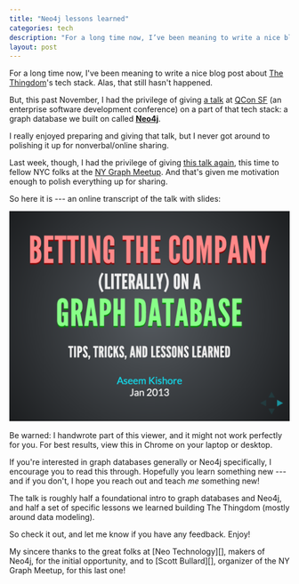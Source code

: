 ```yaml
---
title: "Neo4j lessons learned"
categories: tech
description: "For a long time now, I’ve been meaning to write a nice blog post about The Thingdom’s tech stack. Alas, that still hasn’t happened."
layout: post
---
```


For a long time now, I've been meaning to write a nice blog post about [The Thingdom][]'s tech stack. Alas, that still hasn't happened.

[The Thingdom]: http://www.thethingdom.com/

But, this past November, I had the privilege of giving [a talk][qconsf-talk] at [QCon SF][] (an enterprise software development conference) on a part of that tech stack: a graph database we built on called **[Neo4j][]**.

[qconsf-talk]: http://qconsf.com/sf2012/presentation/Betting+the+Company+%28Literally%29+on+a+Graph+Database
[QCon SF]: http://qconsf.com/
[Neo4j]: http://www.neo4j.org/

I really enjoyed preparing and giving that talk, but I never got around to polishing it up for nonverbal/online sharing.

Last week, though, I had the privilege of giving [this talk again][nygraph-talk], this time to fellow NYC folks at the [NY Graph Meetup][]. And that's given me motivation enough to polish everything up for sharing.

[nygraph-talk]: http://www.meetup.com/nygraph/events/96132372/
[NY Graph Meetup]: http://www.meetup.com/nygraph/

So here it is --- an online transcript of the talk with slides:

[![Betting the Company (Literally) on a Graph Database: Tips, Tricks, and Lessons Learned](/images/neo4j-lessons-learned.png)][slides-and-notes]

[slides-and-notes]: /talks/neo4j-lessons-learned

Be warned: I handwrote part of this viewer, and it might not work perfectly for you. For best results, view this in Chrome on your laptop or desktop.

If you're interested in graph databases generally or Neo4j specifically, I encourage you to read this through. Hopefully you learn something new --- and if you don't, I hope you reach out and teach *me* something new!

The talk is roughly half a foundational intro to graph databases and Neo4j, and half a set of specific lessons we learned building The Thingdom (mostly around data modeling).

So check it out, and let me know if you have any feedback. Enjoy!

<aside markdown="1">
My sincere thanks to the great folks at [Neo Technology][], makers of Neo4j, for the initial opportunity, and to [Scott Bullard][], organizer of the NY Graph Meetup, for this last one!
</aside>

[Neo Technology]: http://www.neotechnology.com/
[Scott Bullard]: http://www.scottbullard.com/
